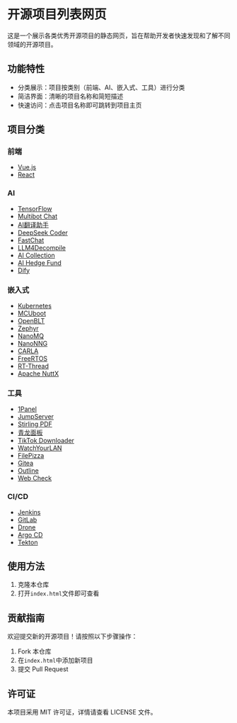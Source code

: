 # 开源项目列表网页

这是一个展示各类优秀开源项目的静态网页，旨在帮助开发者快速发现和了解不同领域的开源项目。

## 功能特性

- 分类展示：项目按类别（前端、AI、嵌入式、工具）进行分类
- 简洁界面：清晰的项目名称和简短描述
- 快速访问：点击项目名称即可跳转到项目主页

## 项目分类

### 前端
- [Vue.js](https://github.com/vuejs/vue)
- [React](https://github.com/facebook/react)

### AI
- [TensorFlow](https://github.com/tensorflow/tensorflow)
- [Multibot Chat](https://gitee.com/gptzm/multibot-chat)
- [AI翻译助手](https://github.com/ItusiAI/AI-Translation-Assistant-Pro)
- [DeepSeek Coder](https://github.com/deepseek-ai/DeepSeek-Coder)
- [FastChat](https://github.com/lm-sys/FastChat)
- [LLM4Decompile](https://github.com/albertan017/LLM4Decompile)
- [AI Collection](https://github.com/ai-collection/ai-collection)
- [AI Hedge Fund](https://github.com/virattt/ai-hedge-fund)
- [Dify](https://github.com/langgenius/dify)

### 嵌入式
- [Kubernetes](https://github.com/kubernetes/kubernetes)
- [MCUboot](https://github.com/mcu-tools/mcuboot)
- [OpenBLT](https://github.com/feaser/openblt)
- [Zephyr](https://github.com/zephyrproject-rtos/zephyr)
- [NanoMQ](https://github.com/nanomq/nanomq)
- [NanoNNG](https://github.com/nanomq/NanoNNG)
- [CARLA](https://github.com/carla-simulator/carla)
- [FreeRTOS](https://github.com/FreeRTOS/FreeRTOS)
- [RT-Thread](https://github.com/RT-Thread/rt-thread)
- [Apache NuttX](https://github.com/apache/nuttx)

### 工具
- [1Panel](https://github.com/1Panel-dev/1Panel)
- [JumpServer](https://github.com/jumpserver/jumpserver)
- [Stirling PDF](https://github.com/Stirling-Tools/Stirling-PDF)
- [青龙面板](https://github.com/whyour/qinglong)
- [TikTok Downloader](https://github.com/TikTokDownloader)
- [WatchYourLAN](https://github.com/aceberg/WatchYourLAN)
- [FilePizza](https://github.com/kern/filepizza)
- [Gitea](https://github.com/go-gitea/gitea)
- [Outline](https://github.com/outline/outline)
- [Web Check](https://github.com/Lissy93/web-check)

### CI/CD
- [Jenkins](https://github.com/jenkins-infra/jenkins)
- [GitLab](https://github.com/gitlab/gitlab-ce)
- [Drone](https://github.com/drone/drone)
- [Argo CD](https://github.com/argoproj/argo-cd)
- [Tekton](https://github.com/tektoncd/pipeline)

## 使用方法

1. 克隆本仓库
2. 打开`index.html`文件即可查看

## 贡献指南

欢迎提交新的开源项目！请按照以下步骤操作：

1. Fork 本仓库
2. 在`index.html`中添加新项目
3. 提交 Pull Request

## 许可证

本项目采用 MIT 许可证，详情请查看 LICENSE 文件。